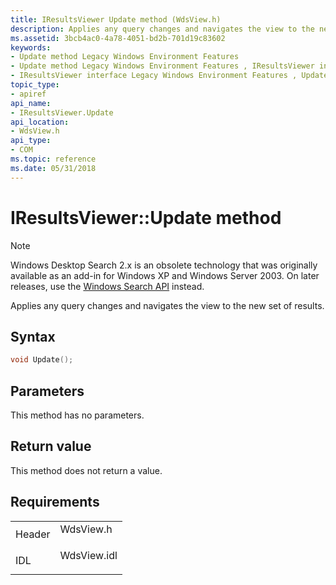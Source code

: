 ```yaml
---
title: IResultsViewer Update method (WdsView.h)
description: Applies any query changes and navigates the view to the new set of results.
ms.assetid: 3bcb4ac0-4a78-4051-bd2b-701d19c83602
keywords:
- Update method Legacy Windows Environment Features
- Update method Legacy Windows Environment Features , IResultsViewer interface
- IResultsViewer interface Legacy Windows Environment Features , Update method
topic_type:
- apiref
api_name:
- IResultsViewer.Update
api_location:
- WdsView.h
api_type:
- COM
ms.topic: reference
ms.date: 05/31/2018
---
```


# IResultsViewer::Update method

> [!NOTE]
> Windows Desktop Search 2.x is an obsolete technology that was originally available as an add-in for Windows XP and Windows Server 2003. On later releases, use the [Windows Search API](../search/-search-reference-entry-page.md) instead. 

Applies any query changes and navigates the view to the new set of results.

## Syntax


```C++
void Update();
```



## Parameters

This method has no parameters.

## Return value

This method does not return a value.

## Requirements



|                   |                                                                                        |
|-------------------|----------------------------------------------------------------------------------------|
| Header<br/> | <dl> <dt>WdsView.h</dt> </dl>   |
| IDL<br/>    | <dl> <dt>WdsView.idl</dt> </dl> |



 

 





